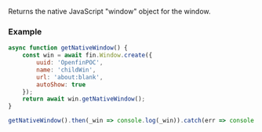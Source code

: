 Returns the native JavaScript "window" object for the window.
### Example
```js
async function getNativeWindow() {
    const win = await fin.Window.create({
        uuid: 'OpenfinPOC',
        name: 'childWin',
        url: 'about:blank',
        autoShow: true
    });
    return await win.getNativeWindow();
}

getNativeWindow().then(_win => console.log(_win)).catch(err => console.log(err));
```
